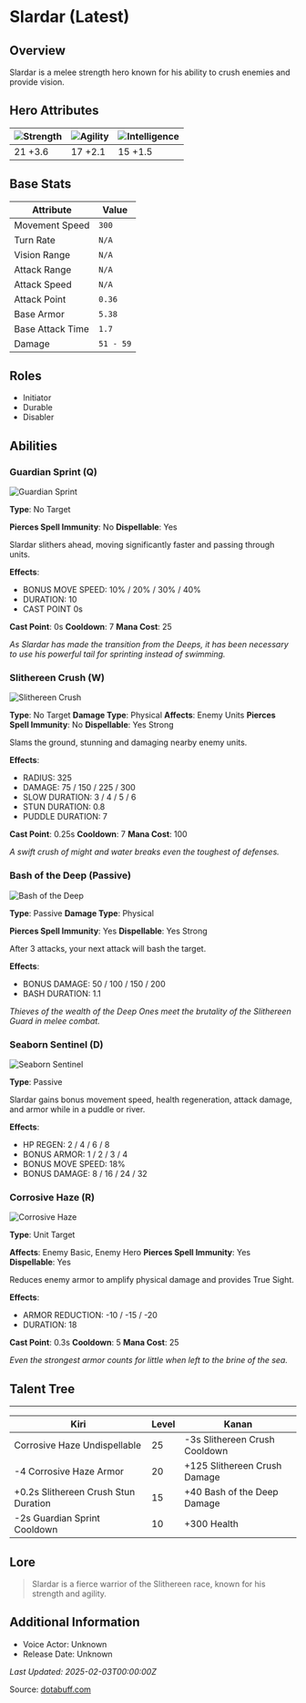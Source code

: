 # Slardar (Latest)

## Overview
Slardar is a melee strength hero known for his ability to crush enemies and provide vision.

## Hero Attributes
| ![Strength](https://www.dotabuff.com/assets/hero_str-c4c83daf6344eee5758e6634a6535394cdcf03a9a8292076260cbe42b76d1b4c.png) | ![Agility](https://www.dotabuff.com/assets/hero_agi-f7c48b4a53d1a3f879d97d7afce7326b01d4a1a053fec8ea922ac6bbbe7947d7.png) | ![Intelligence](https://www.dotabuff.com/assets/hero_int-b590a71ef3df24fd995abacac069e7dbf3ee126cc67d6969bb3bea8034124232.png) |
|------------------------|------------------------|----------------------------|
| 21 +3.6             | 17 +2.1              | 15 +1.5            |

## Base Stats
| Attribute | Value |
|-----------|-------|
| Movement Speed | `300` |
| Turn Rate | `N/A` |
| Vision Range | `N/A` |
| Attack Range | `N/A` |
| Attack Speed | `N/A` |
| Attack Point | `0.36` |
| Base Armor | `5.38` |
| Base Attack Time | `1.7` |
| Damage | `51 - 59` |

## Roles
- Initiator
- Durable
- Disabler

## Abilities
### Guardian Sprint (Q)
![Guardian Sprint](https://www.dotabuff.com/assets/skills/slardar-guardian-sprint-5114-e4f0d5c2b8a535ff0096fc3a476b51fb2638cde3f369dfcd5f9b966f2aa2c0c6.jpg)

**Type**: No Target


**Pierces Spell Immunity**: No
**Dispellable**: Yes

Slardar slithers ahead, moving significantly faster and passing through units.

**Effects**:
- BONUS MOVE SPEED: 10% / 20% / 30% / 40%
- DURATION: 10
- CAST POINT 0s

**Cast Point**: 0s
**Cooldown**: 7
**Mana Cost**: 25

*As Slardar has made the transition from the Deeps, it has been necessary to use his powerful tail for sprinting instead of swimming.*

### Slithereen Crush (W)
![Slithereen Crush](https://www.dotabuff.com/assets/skills/slardar-slithereen-crush-5115-c63e8b8ed96246524ca0f11996ddccd31d7726e9193e683dea6edfffe28a55b9.jpg)

**Type**: No Target
**Damage Type**: Physical
**Affects**: Enemy Units
**Pierces Spell Immunity**: No
**Dispellable**: Yes Strong

Slams the ground, stunning and damaging nearby enemy units.

**Effects**:
- RADIUS: 325
- DAMAGE: 75 / 150 / 225 / 300
- SLOW DURATION: 3 / 4 / 5 / 6
- STUN DURATION: 0.8
- PUDDLE DURATION: 7

**Cast Point**: 0.25s
**Cooldown**: 7
**Mana Cost**: 100

*A swift crush of might and water breaks even the toughest of defenses.*

### Bash of the Deep (Passive)
![Bash of the Deep](https://www.dotabuff.com/assets/skills/slardar-bash-of-the-deep-5116-c66cbc4237d22d4f9947b46e03d37ee40752907080ef4315d65cb17fe8277bc9.jpg)

**Type**: Passive
**Damage Type**: Physical

**Pierces Spell Immunity**: Yes
**Dispellable**: Yes Strong

After 3 attacks, your next attack will bash the target.

**Effects**:
- BONUS DAMAGE: 50 / 100 / 150 / 200
- BASH DURATION: 1.1





*Thieves of the wealth of the Deep Ones meet the brutality of the Slithereen Guard in melee combat.*

### Seaborn Sentinel (D)
![Seaborn Sentinel](https://www.dotabuff.com/assets/skills/default-5a612c460046882c6741f2fd3db0f48ae721d557d613f3dc4db7262a1bd5864a.jpg)

**Type**: Passive





Slardar gains bonus movement speed, health regeneration, attack damage, and armor while in a puddle or river.

**Effects**:
- HP REGEN: 2 / 4 / 6 / 8
- BONUS ARMOR: 1 / 2 / 3 / 4
- BONUS MOVE SPEED: 18%
- BONUS DAMAGE: 8 / 16 / 24 / 32







### Corrosive Haze (R)
![Corrosive Haze](https://www.dotabuff.com/assets/skills/slardar-corrosive-haze-5117-29f11d0d36dcb974ab485a28b8e5711c657b56ecb6c86490b0c4e0d2e7af84c3.jpg)

**Type**: Unit Target

**Affects**: Enemy Basic, Enemy Hero
**Pierces Spell Immunity**: Yes
**Dispellable**: Yes

Reduces enemy armor to amplify physical damage and provides True Sight.

**Effects**:
- ARMOR REDUCTION: -10 / -15 / -20
- DURATION: 18

**Cast Point**: 0.3s
**Cooldown**: 5
**Mana Cost**: 25

*Even the strongest armor counts for little when left to the brine of the sea.*


## Talent Tree
------------
Kiri | Level | Kanan
------|--------|-------
Corrosive Haze Undispellable | 25 | -3s Slithereen Crush Cooldown
-4 Corrosive Haze Armor | 20 | +125 Slithereen Crush Damage
+0.2s Slithereen Crush Stun Duration | 15 | +40 Bash of the Deep Damage
-2s Guardian Sprint Cooldown | 10 | +300 Health

## Lore
> Slardar is a fierce warrior of the Slithereen race, known for his strength and agility.

## Additional Information
- Voice Actor: Unknown
- Release Date: Unknown

_Last Updated: 2025-02-03T00:00:00Z_

Source: [dotabuff.com](https://www.dotabuff.com/heroes/slardar/abilities)
